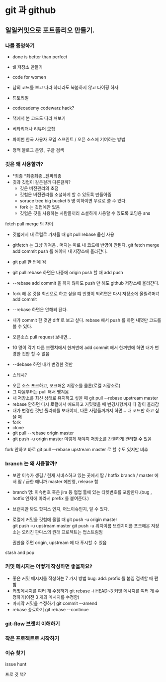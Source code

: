 # git 과 github

## 일일커밋으로 포트폴리오 만들기.

### 나를 증명하기

- done is better than perfect

- til 저장소 만들기

- code for women

- 남의 코드를 보고 따라 하더라도 복붙하지 않고 타이핑 하자
- 튜토리얼
- codecademy codewarz hack?
- 책에서 본 코드도 따라 쳐보기
- 베타리더나 리뷰어 모집
- 파이썬 한국 사용자 모임 스프린트 / 오픈 소스에 기여하는 방법
- 정적 블로그 운영 , 구글 검색

### 깃은 왜 사용할까?

- *최종 *최종최종 \_진짜최종
- 깃과 깃헙이 같은걸까 다른걸까?
  - 깃은 버전관리의 초점
  - 깃헙은 버전관리를 소셜하게 할 수 있도록 만들어줌
  - soruce tree big bucket 5 명 이하이면 무료로 쓸 수 있다.
  - fork 는 깃헙에만 있음
  - 깃헙은 깃을 사용하는 사람들끼리 소셜하게 사용할 수 있도록 코딩용 sns

fetch pull merge 의 차이

- 깃헙에서 내 로컬로 가져올 때 git pull rebase 옵션 사용
- gitfetch 는 그냥 가져옴 . 머지는 따로 내 코드에 반영이 안된다. git fetch merge add commit push 를 해야지 내 저장소에 올라간다.
- git pull 한 번에 됨
- git pull rebase 하면은 나중에 origin push 할 때 add push
- --rebase add commit 을 하지 않아도 push 만 해도 github 저장소에 올라간다.

- fork 해 온 것을 최신으로 하고 싶을 떄 반영이 되려면은 다시 저장소에 올릴려머녀 add commit
- --rebase 하면은 안해되 된다.
- 내가 commit 한 것만 diff 로 보고 싶다. rebase 해서 push 를 하면 내껏만 코드를 볼 수 있다.
- 오픈소스 pull request 보내면...
- 10 명이 각기 다른 브랜치에서 한꺼번에 add commit 해서 한꺼번에 하면 내가 변경한 것만 할 수 없음
- --debase 하면 내가 변경한 것만

- 스테시?

* 오픈 소스 포크하고, 포크해온 저장소를 클론(로컬 저장소로)
* 그 다음부터는 pull 해서 땡겨옴
* 내 저장소를 최신 상태로 유지하고 싶을 때 git pull --rebase upstream master
* rebase 안하면 다시 로컬에서 애드하고 커밋했을 때 변경사항까지 다 같이 올라감
* 내가 변경한 것만 풀리퀘를 보내야지, 다른 사람들꺼까지 하면... 내 코드만 하고 싶을 때
* fork
* clone
* git pull --rebase origin master
* git push -u origin master
  이렇게 해야지 저장소를 간결하게 관리할 수 있음

fork 안하고 바로 git pull --rebase upstream master 로 할 수도 있지만 비추

### branch 는 왜 사용할까?

- 보안 이슈가 생김 / 현재 서비스하고 있는 곳에서 땀 / hotfix branch / master 에서 땀 / 급한 애니까 master 에반영, release 함
- branch 명: 이슈번호 혹은 jira 등 협업 툴에 있는 티켓번호를 포함한다.(bug , hotfix 인지에 따라서 prefix 를 붙여준다.)
- 브랜치만 봐도 핫픽스 인지, 어느이슈인지, 알 수 있다.
- 로컬에 커밋을 깃헙에 올릴 때
  git push -u origin master  
  git push -u upstream master
  git push -u 위치이름 브랜치이름
  포크해온 저장소는 오리진
  판다스의 원래 프로젝트는 업스트림임

  권한을 주면 origin, upstream 에 다 푸시할 수 있음

stash and pop

### 커밋 메시지는 어떻게 작성하면 좋을까요?

- 좋은 커밋 메시지를 작성하는 7 가지 방법
  bug:
  add: profix 를 붙임 검색할 때 편함
- 커밋메시지를 여러 개 수정하기
  git rebase -i HEAD~3
  커밋 메시지를 여러 개 수정하기(이전 3 개의 메시지를 수정함)
- 마지막 커밋을 수정하기
  git commit --amend
- rebase 종료하기
  git rebase --continue

### git-flow 브랜치 이해하기

### 작은 프로젝트로 시작하기

### 이슈 찾기

issue hunt

프로 깃 책?

